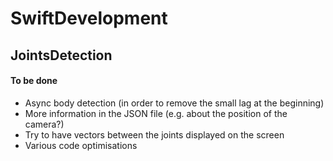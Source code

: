 # SwiftDevelopment

## JointsDetection
#### To be done
- Async body detection (in order to remove the small lag at the beginning)
- More information in the JSON file (e.g. about the position of the camera?)
- Try to have vectors between the joints displayed on the screen
- Various code optimisations
